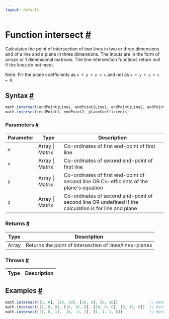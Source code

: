 ```yaml
---
layout: default
---
```


<!-- Note: This file is automatically generated from source code comments. Changes made in this file will be overridden. -->

<h1 id="function-intersect">Function intersect <a href="#function-intersect" title="Permalink">#</a></h1>

Calculates the point of intersection of two lines in two or three dimensions
and of a line and a plane in three dimensions. The inputs are in the form of
arrays or 1 dimensional matrices. The line intersection functions return null
if the lines do not meet.

Note: Fill the plane coefficients as `x + y + z = c` and not as `x + y + z + c = 0`.


<h2 id="syntax">Syntax <a href="#syntax" title="Permalink">#</a></h2>

```js
math.intersect(endPoint1Line1, endPoint2Line1, endPoint1Line2, endPoint2Line2)
math.intersect(endPoint1, endPoint2, planeCoefficients)
```

<h3 id="parameters">Parameters <a href="#parameters" title="Permalink">#</a></h3>

Parameter | Type | Description
--------- | ---- | -----------
`w` | Array &#124; Matrix | Co-ordinates of first end-point of first line
`x` | Array &#124; Matrix | Co-ordinates of second end-point of first line
`y` | Array &#124; Matrix | Co-ordinates of first end-point of second line OR Co-efficients of the plane's equation
`z` | Array &#124; Matrix | Co-ordinates of second end-point of second line OR undefined if the calculation is for line and plane

<h3 id="returns">Returns <a href="#returns" title="Permalink">#</a></h3>

Type | Description
---- | -----------
Array | Returns the point of intersection of lines/lines-planes


<h3 id="throws">Throws <a href="#throws" title="Permalink">#</a></h3>

Type | Description
---- | -----------


<h2 id="examples">Examples <a href="#examples" title="Permalink">#</a></h2>

```js
math.intersect([0, 0], [10, 10], [10, 0], [0, 10])              // Returns [5, 5]
math.intersect([0, 0, 0], [10, 10, 0], [10, 0, 0], [0, 10, 0])  // Returns [5, 5, 0]
math.intersect([1, 0, 1],  [4, -2, 2], [1, 1, 1, 6])            // Returns [7, -4, 3]
```


